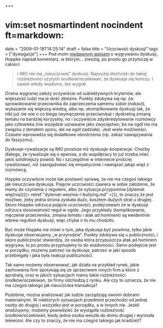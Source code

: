 +++
# vim:set nosmartindent nocindent ft=markdown:
date = "2009-01-18T14:25:14"
draft = false
title = "Uczciwość dyskusji"
tags = ["dywagacje"]
+++
Pod moim [niedawnym wpisem](/2009/01/kto-wygral-dyskusje/)
o wygrywaniu dyskusji, Hoppke napisał komentarz, w którym...  zresztą, po prostu
go przytoczę w całości:

> I IMO nie ma „nieuczciwej” dyskusji. Najwyżej dochodzi do takiej rozbieżności
> użytych środków/oczekiwań, że dyskusja się kończy. I nawet wtedy wiadomo, kto
> wygrał.  

Ocena wygranej zależy oczywiście od subiektywnych kryteriów, ale większość
ludzi ma je dość zbieżne. Punkty zdobywa się np. za: sprowokowanie przeciwnika
do zaprzeczenia samemu sobie (nokaut), wykazanie się większą wiedzą, albo np.
skomplikowanie dyskusji tak, że nikt już nie wie o co biega (wymęczenie
przeciwnika) i dyskretną zmianę tematu na bardziej korzystny, no i oczywiście
zdyskredytowanie rozmówcy jako człowieka (nie wszędzie uznawane jako
zwycięstwo, bo na ogół nie ma związku z tematem sporu, ale na ogół zadziała).
Jest wiele możliwości. Czasem wprowadza się dodatkowe obostrzenia (np. zakaz
nawiązywania do faszyzmu).  
  
Dyskusje-rywalizacje są IMO prostsze niż dyskusje-kooperacje. Choćby dlatego,
że rywalizuje się o epenisa, a do współpracy to już trzeba mieć jakiś
solidniejszy powód. No i szczególnie w internecie prościej rywalizować, niż
zaangażować się empatycznie i nawiązać jakąś więź z rozmówcą.

Hoppke oczywiście może tak postawić sprawę, że nie ma czegoś takiego jak
nieuczciwa dyskusja. Pojęcie uczciwości zawiera w sobie założenie, że mamy do
czynienia z regułami, albo że sytuacja przypomina [dylemat więźnia]({{< relref
"dylemat-wieznia-i-bullying.md" >}}), to znaczy że jest możliwe, żeby jedna
strona zyskała dużo, kosztem dużych strat u drugiej. Skoro Hoppke odrzuca
pojęcie uczciwości, podejrzewam że w dyskusji odrzuca stosowalność reguł
w ogóle. Jego przykłady (komplikowanie, męczenie przeciwnika, zmiana tematu
i atak ad hominem) są ewidentnie wbrew regułom dyskusji, więc chyba o to mu
chodziło.

Być może Hoppke nie mówi o tym, jaka dyskusja _być powinna_, tylko jakie
dyskusje obserwujemy „w przyrodzie”. Punkty zdobywa się u publiczności, i
skoro publiczność stwierdza, że osoba która przypuszcza atak ad hominem
wygrywa, to po prostu przyjmujemy to do wiadomości. Samo podejście jest w
porządku, możemy patrzeć na dyskusje, patrzeć w jaki sposób przebiegały i jaka
była reakcja publiczności.

Tak samo możemy obserwować, jak działa na przykład rynek, jakie zachowania
firm spotykają się ze sprzeciwem innych firm a które z aprobatą, oraz w jakich
sytuacjach mamy takie rozbieżności środków/oczekiwań, że firmy odchodzą z
rynku. Ale czy to oznacza, że nie ma czegoś takiego jak nieuczciwa transakcja?

Podobnie, można analizować jak ludzie zarządzają swoimi dobrami materialnymi.
W niektórych sytuacjach przedmiot przechodzi od jednej osoby do drugiej i
wszystko jest w porządku, a w innych nie. Jeżeli _analizujemy_, możemy
powiedzieć że wystąpiła rozbieżność środków/oczekiwań, kiedy jedna osoba
weszła do domu drugiej i wyniosła telewizor. Ale czy to znaczy, że nie ma
czegoś takiego jak kradzież?
